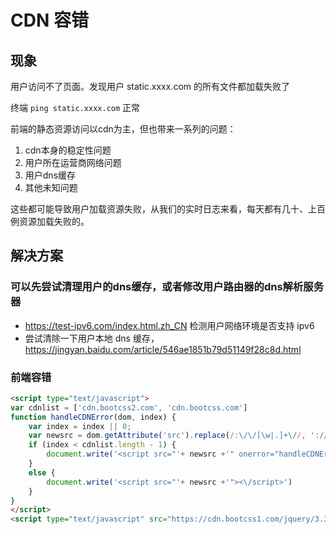 # CDN 容错

## 现象

用户访问不了页面。发现用户 static.xxxx.com 的所有文件都加载失败了

终端 `ping static.xxxx.com` 正常

前端的静态资源访问以cdn为主，但也带来一系列的问题：

1. cdn本身的稳定性问题
2. 用户所在运营商网络问题
3. 用户dns缓存
4. 其他未知问题

这些都可能导致用户加载资源失败，从我们的实时日志来看，每天都有几十、上百例资源加载失败的。

## 解决方案

### 可以先尝试清理用户的dns缓存，或者修改用户路由器的dns解析服务器

- https://test-ipv6.com/index.html.zh_CN 检测用户网络环境是否支持 ipv6
- 尝试清除一下用户本地 dns 缓存，https://jingyan.baidu.com/article/546ae1851b79d51149f28c8d.html

### 前端容错

```html
<script type="text/javascript">
var cdnlist = ['cdn.bootcss2.com', 'cdn.bootcss.com']
function handleCDNError(dom, index) {
    var index = index || 0;
    var newsrc = dom.getAttribute('src').replace(/:\/\/[\w|.]+\//, '://'+ cdnlist[index] +'/')
    if (index < cdnlist.length - 1) {
        document.write('<script src="'+ newsrc +'" onerror="handleCDNError(this, ' + (index + 1)+')"><\/script>')
    }
    else {
        document.write('<script src="'+ newsrc +'"><\/script>')
    }
}
</script>
<script type="text/javascript" src="https://cdn.bootcss1.com/jquery/3.3.1/jquery.min.js" onerror="handleCDNError(this)"></script>
```
